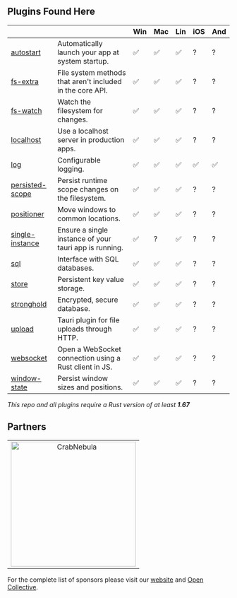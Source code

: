 ## Plugins Found Here

|                                            |                                                           | Win | Mac | Lin | iOS | And |
| ------------------------------------------ | --------------------------------------------------------- | --- | --- | --- | --- | --- |
| [autostart](plugins/autostart)             | Automatically launch your app at system startup.          | ✅  | ✅  | ✅  | ?   | ?   |
| [fs-extra](plugins/fs-extra)               | File system methods that aren't included in the core API. | ✅  | ✅  | ✅  | ?   | ?   |
| [fs-watch](plugins/fs-watch)               | Watch the filesystem for changes.                         | ✅  | ✅  | ✅  | ?   | ?   |
| [localhost](plugins/localhost)             | Use a localhost server in production apps.                | ✅  | ✅  | ✅  | ?   | ?   |
| [log](plugins/log)                         | Configurable logging.                                     | ✅  | ✅  | ✅  | ✅  | ✅  |
| [persisted-scope](plugins/persisted-scope) | Persist runtime scope changes on the filesystem.          | ✅  | ✅  | ✅  | ?   | ?   |
| [positioner](plugins/positioner)           | Move windows to common locations.                         | ✅  | ✅  | ✅  | ?   | ?   |
| [single-instance](plugins/single-instance) | Ensure a single instance of your tauri app is running.    | ✅  | ?   | ✅  | ?   | ?   |
| [sql](plugins/sql)                         | Interface with SQL databases.                             | ✅  | ✅  | ✅  | ?   | ?   |
| [store](plugins/store)                     | Persistent key value storage.                             | ✅  | ✅  | ✅  | ?   | ?   |
| [stronghold](plugins/stronghold)           | Encrypted, secure database.                               | ✅  | ✅  | ✅  | ?   | ?   |
| [upload](plugins/upload)                   | Tauri plugin for file uploads through HTTP.               | ✅  | ✅  | ✅  | ?   | ?   |
| [websocket](plugins/websocket)             | Open a WebSocket connection using a Rust client in JS.    | ✅  | ✅  | ✅  | ?   | ?   |
| [window-state](plugins/window-state)       | Persist window sizes and positions.                       | ✅  | ✅  | ✅  | ?   | ?   |

_This repo and all plugins require a Rust version of at least **1.67**_

## Partners

<table>
  <tbody>
    <tr>
      <td align="center" valign="middle">
        <a href="https://crabnebula.dev" target="_blank">
          <img src=".github/sponsors/crabnebula.svg" alt="CrabNebula" width="283">
        </a>
      </td>
    </tr>
  </tbody>
</table>

For the complete list of sponsors please visit our [website](https://tauri.app#sponsors) and [Open Collective](https://opencollective.com/tauri).
